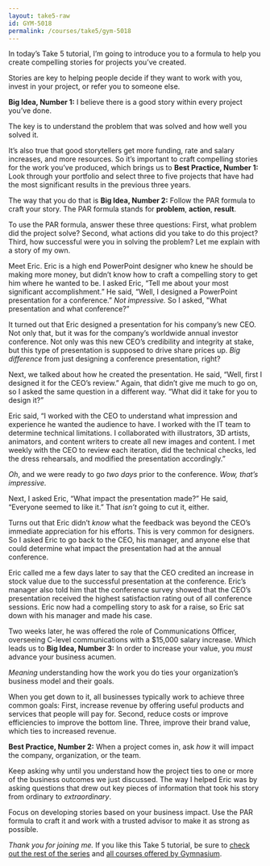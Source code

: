 ```yaml
---
layout: take5-raw
id: GYM-5018
permalink: /courses/take5/gym-5018
---
```


In today’s Take 5 tutorial, I’m going to introduce you to a formula to help you create compelling stories for projects you’ve created.

Stories are key to helping people decide if they want to work with you, invest in your project, or refer you to someone else.

**Big Idea, Number 1:** I believe there is a good story within every project you’ve done.

The key is to understand the problem that was solved and how well you solved it.

It’s also true that good storytellers get more funding, rate and salary increases, and more resources. So it’s important to craft compelling stories for the work you’ve produced, which brings us to **Best Practice, Number 1:** Look through your portfolio and select three to five projects that have had the most significant results in the previous three years.

The way that you do that is **Big Idea, Number 2:** Follow the PAR formula to craft your story. The PAR formula stands for **problem**, **action**, **result**.

To use the PAR formula, answer these three questions: First, what problem did the project solve? Second, what actions did you take to do this project? Third, how successful were you in solving the problem? Let me explain with a story of my own.

Meet Eric. Eric is a high end PowerPoint designer who knew he should be making more money, but didn’t know how to craft a compelling story to get him where he wanted to be. I asked Eric, “Tell me about your most significant accomplishment.” He said, “Well, I designed a PowerPoint presentation for a conference.” *Not impressive.* So I asked, "What presentation and what conference?”

It turned out that Eric designed a presentation for his company’s new CEO. Not only that, but it was for the company’s worldwide annual investor conference. Not only was this new CEO’s credibility and integrity at stake, but this type of presentation is supposed to drive share prices up. *Big difference* from just designing a conference presentation, right?

Next, we talked about how he created the presentation. He said, “Well, first I designed it for the CEO’s review.” Again, that didn’t give me much to go on, so I asked the same question in a different way. “What did it take for you to design it?”

Eric said, “I worked with the CEO to understand what impression and experience he wanted the audience to have. I worked with the IT team to determine technical limitations. I collaborated with illustrators, 3D artists, animators, and content writers to create all new images and content. I met weekly with the CEO to review each iteration, did the technical checks, led the dress rehearsals, and modified the presentation accordingly.”

*Oh*, and we were ready to go *two days* prior to the conference. *Wow, that’s impressive.*

Next, I asked Eric, “What impact the presentation made?” He said, “Everyone seemed to like it.” That *isn’t* going to cut it, either.

Turns out that Eric didn’t *know* what the feedback was beyond the CEO’s immediate appreciation for his efforts. This is very common for designers. So I asked Eric to go back to the CEO, his manager, and anyone else that could determine what impact the presentation had at the annual conference.

Eric called me a few days later to say that the CEO credited an increase in stock value due to the successful presentation at the conference. Eric’s manager also told him that the conference survey showed that the CEO’s presentation received the highest satisfaction rating out of all conference sessions. Eric now had a compelling story to ask for a raise, so Eric sat down with his manager and made his case.

Two weeks later, he was offered the role of Communications Officer, overseeing C-level communications with a $15,000 salary increase. Which leads us to **Big Idea, Number 3:** In order to increase your value, you *must* advance your business acumen.

*Meaning* understanding how the work you do ties your organization’s business model and their goals.

When you get down to it, all businesses typically work to achieve three common goals: First, increase revenue by offering useful products and services that people will pay for. Second, reduce costs or improve efficiencies to improve the bottom line. Three, improve their brand value, which ties to increased revenue.

**Best Practice, Number 2:** When a project comes in, ask *how* it will impact the company, organization, or the team.

Keep asking why until you understand how the project ties to one or more of the business outcomes we just discussed. The way I helped Eric was by asking questions that drew out key pieces of information that took his story from ordinary to *extraordinary*.

Focus on developing stories based on your business impact. Use the PAR formula to craft it and work with a trusted advisor to make it as strong as possible.

*Thank you for joining me.* If you like this Take 5 tutorial, be sure to [check out the rest of the series][1] and [all courses offered by Gymnasium][2].

[1]: https://thegymnasium.com/courses/take5
[2]: https://thegymnasium.com/courses
